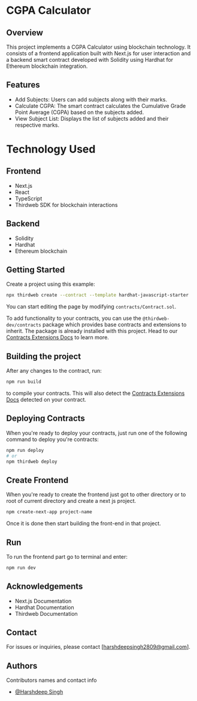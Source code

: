 # CGPA Calculator

## Overview

This project implements a CGPA Calculator using blockchain technology. It consists of a frontend application built with Next.js for user interaction and a backend smart contract developed with Solidity using Hardhat for Ethereum blockchain integration.

## Features 

- Add Subjects: Users can add subjects along with their marks.
- Calculate CGPA: The smart contract calculates the Cumulative Grade Point Average (CGPA) based on the subjects added.
- View Subject List: Displays the list of subjects added and their respective marks.

# Technology Used

## Frontend
- Next.js
- React
- TypeScript
- Thirdweb SDK for blockchain interactions

## Backend
- Solidity
- Hardhat
- Ethereum blockchain

## Getting Started

Create a project using this example:

```bash
npx thirdweb create --contract --template hardhat-javascript-starter
```

You can start editing the page by modifying `contracts/Contract.sol`.

To add functionality to your contracts, you can use the `@thirdweb-dev/contracts` package which provides base contracts and extensions to inherit. The package is already installed with this project. Head to our [Contracts Extensions Docs](https://portal.thirdweb.com/contractkit) to learn more.

## Building the project

After any changes to the contract, run:

```bash
npm run build
```

to compile your contracts. This will also detect the [Contracts Extensions Docs](https://portal.thirdweb.com/contractkit) detected on your contract.

## Deploying Contracts

When you're ready to deploy your contracts, just run one of the following command to deploy you're contracts:

```bash
npm run deploy
# or
npm thirdweb deploy
```

## Create Frontend

When you're ready to create the frontend just got to other directory or to root of current directory and create a next js project.

```bash
npm create-next-app project-name
```
Once it is done then start building the front-end in that project.

## Run 

To run the frontend part go to terminal and enter:
```bash
npm run dev
```

## Acknowledgements

- Next.js Documentation
- Hardhat Documentation
- Thirdweb Documentation

## Contact

For issues or inquiries, please contact [harshdeepsingh2809@gmail.com].

## Authors

Contributors names and contact info
- [@Harshdeep Singh](https://github.com/Sudo-Harsh-learner)
